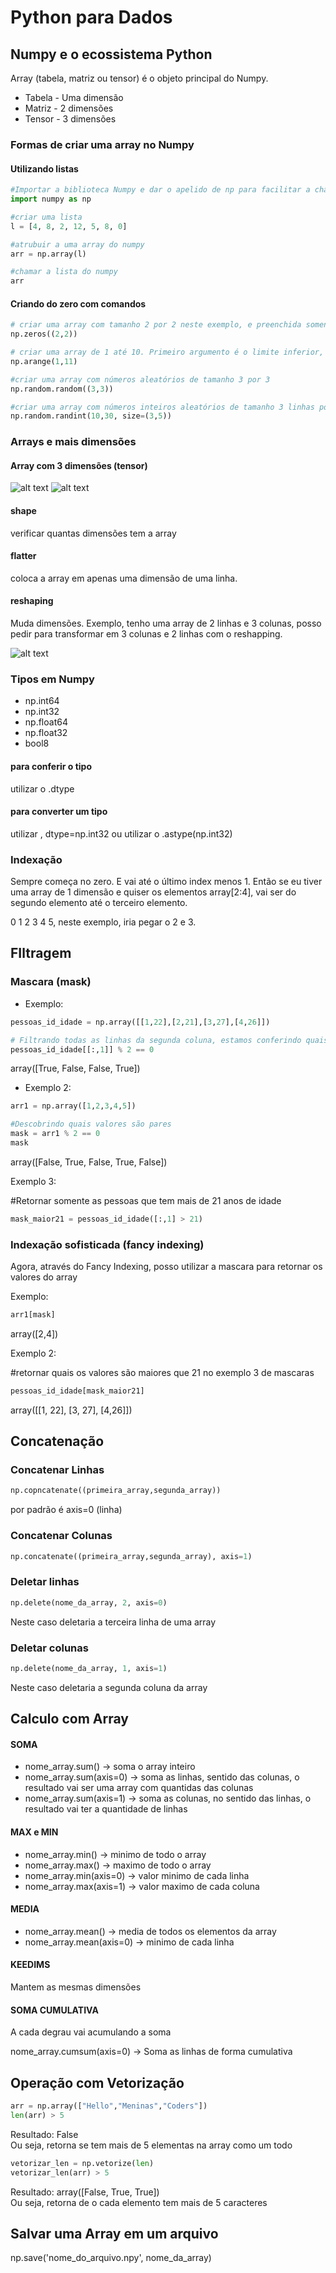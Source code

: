 # Python para Dados

## Numpy e o ecossistema Python
Array (tabela, matriz ou tensor) é o objeto principal do Numpy.

- Tabela - Uma dimensão  
- Matriz - 2 dimensões  
- Tensor - 3 dimensões  

### Formas de criar uma array no Numpy

#### Utilizando listas
```python
#Importar a biblioteca Numpy e dar o apelido de np para facilitar a chamada ao longo do código
import numpy as np  

#criar uma lista
l = [4, 8, 2, 12, 5, 8, 0]

#atrubuir a uma array do numpy
arr = np.array(l)

#chamar a lista do numpy
arr
```

#### Criando do zero com comandos

```python
# criar uma array com tamanho 2 por 2 neste exemplo, e preenchida somente com zeros. Primeiro valor smepre vai ser a linha e o segundo valor a coluna.
np.zeros((2,2))

# criar uma array de 1 até 10. Primeiro argumento é o limite inferior, segundo argumento limite superior e o terceiro argumento é o step (incremento) que é opcional, por padrão é 1.
np.arange(1,11)

#criar uma array com números aleatórios de tamanho 3 por 3
np.random.random((3,3))

#criar uma array com números inteiros aleatórios de tamanho 3 linhas por 5 colunas. Primeiro argumento é o limite inferior, segundo argumento é o limite superior e o tamanho com uma tupla.
np.random.randint(10,30, size=(3,5))
```

### Arrays e mais dimensões

#### Array com 3 dimensões (tensor)
![alt text](image.png)
![alt text](image-1.png)

#### shape  
verificar quantas dimensões tem a array

#### flatter  
coloca a array em apenas uma dimensão de uma linha.

#### reshaping  
Muda dimensões. Exemplo, tenho uma array de 2 linhas e 3 colunas, posso pedir para transformar em 3 colunas e 2 linhas com o reshapping.

![alt text](image-2.png)

### Tipos em Numpy

- np.int64
- np.int32
- np.float64
- np.float32
- bool8

#### para conferir o tipo
utilizar o .dtype

#### para converter um tipo
utilizar , dtype=np.int32 ou utilizar o .astype(np.int32)

### Indexação

Sempre começa no zero. E vai até o último index menos 1.
Então se eu tiver uma array de 1 dimensão e quiser os elementos array[2:4], vai ser do segundo elemento até o terceiro elemento.

0 1 2 3 4 5, neste exemplo, iria pegar o 2 e 3.

## FIltragem

### Mascara (mask)

- Exemplo:

```python
pessoas_id_idade = np.array([[1,22],[2,21],[3,27],[4,26]])

# Filtrando todas as linhas da segunda coluna, estamos conferindo quais valores são divisíveis por 2, ou serja, quais são par
pessoas_id_idade[[:,1]] % 2 == 0
```

array([True, False, False, True])

- Exemplo 2:

```python
arr1 = np.array([1,2,3,4,5])

#Descobrindo quais valores são pares
mask = arr1 % 2 == 0
mask
```

array([False, True, False, True, False])

Exemplo 3:

#Retornar somente as pessoas que tem mais de 21 anos de idade
```python
mask_maior21 = pessoas_id_idade([:,1] > 21)
```


### Indexação sofisticada (fancy indexing)

Agora, através do Fancy Indexing, posso utilizar a mascara para retornar os valores do array

Exemplo:

```python
arr1[mask]
```

array([2,4])

Exemplo 2:

#retornar quais os valores são maiores que 21 no exemplo 3 de mascaras
```python
pessoas_id_idade[mask_maior21]
```

array([[1, 22], [3, 27], [4,26]])

## Concatenação

### Concatenar Linhas

```python
np.copncatenate((primeira_array,segunda_array))
```
por padrão é axis=0 (linha)

### Concatenar Colunas

```python
np.concatenate((primeira_array,segunda_array), axis=1)
```

### Deletar linhas

```python
np.delete(nome_da_array, 2, axis=0)
```
Neste caso deletaria a terceira linha de uma array

### Deletar colunas

```python
np.delete(nome_da_array, 1, axis=1)
```
Neste caso deletaria a segunda coluna da array

## Calculo com Array

#### SOMA
- nome_array.sum() -> soma o array inteiro
- nome_array.sum(axis=0) -> soma as linhas, sentido das colunas, o resultado vai ser uma array com quantidas das colunas
- nome_array.sum(axis=1) -> soma as colunas, no sentido das linhas, o resultado vai ter a quantidade de linhas

#### MAX e MIN
- nome_array.min() -> minimo de todo o array
- nome_array.max() -> maximo de todo o array
- nome_array.min(axis=0) -> valor minimo de cada linha
- nome_array.max(axis=1) -> valor maximo de cada coluna

#### MEDIA
- nome_array.mean() -> media de todos os elementos da array
- nome_array.mean(axis=0) -> minimo de cada linha

#### KEEDIMS

Mantem as mesmas dimensões

#### SOMA CUMULATIVA
A cada degrau vai acumulando a soma

nome_array.cumsum(axis=0) -> Soma as linhas de forma cumulativa


## Operação com Vetorização


```python
arr = np.array(["Hello","Meninas","Coders"])
len(arr) > 5
```

Resultado:
False  
Ou seja, retorna se tem mais de 5 elementas na array como um todo

```python
vetorizar_len = np.vetorize(len)
vetorizar_len(arr) > 5
```

Resultado:
array([False, True, True])  
Ou seja, retorna de o cada elemento tem mais de 5 caracteres

## Salvar uma Array em um arquivo

np.save('nome_do_arquivo.npy', nome_da_array)
